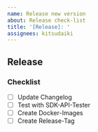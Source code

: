 ```yaml
---
name: Release new version
about: Release check-list
title: '[Release]: '
assignees: kitsudaiki
---
```


## Release

### Checklist

- [ ] Update Changelog
- [ ] Test with SDK-API-Tester
- [ ] Create Docker-Images
- [ ] Create Release-Tag
